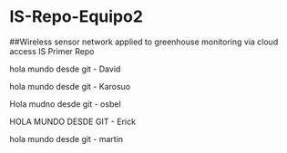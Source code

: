# IS-Repo-Equipo2
##Wireless sensor network applied to greenhouse monitoring via cloud access
IS Primer Repo

hola mundo desde git - David

hola mundo desde git - Karosuo

Hola mudno desde git - osbel

HOLA MUNDO DESDE GIT - Erick

hola mundo desde git - martin

